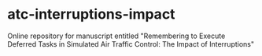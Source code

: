# atc-interruptions-impact
Online repository for manuscript entitled "Remembering to Execute Deferred Tasks in Simulated Air Traffic Control: The Impact of Interruptions"
